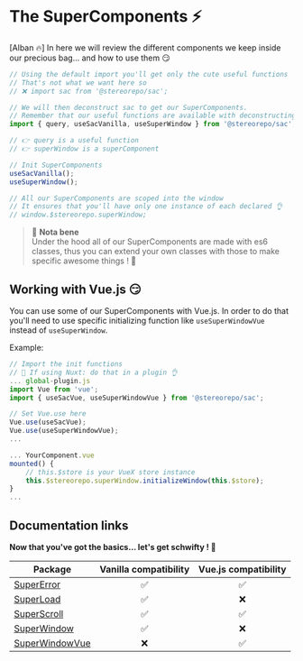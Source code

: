 # The SuperComponents ⚡

[Alban 🔥] In here we will review the different components we keep inside our precious bag... and how to use them 😏

```js
// Using the default import you'll get only the cute useful functions
// That's not what we want here so
// ❌ import sac from '@stereorepo/sac';

// We will then deconstruct sac to get our SuperComponents.
// Remember that our useful functions are available with deconstructing... just in case you need some of them too
import { query, useSacVanilla, useSuperWindow } from '@stereorepo/sac';

// 👉 query is a useful function
// 👉 superWindow is a superComponent

// Init SuperComponents
useSacVanilla();
useSuperWindow();

// All our SuperComponents are scoped into the window
// It ensures that you'll have only one instance of each declared 👌
// window.$stereorepo.superWindow;
```

> 🚨 **Nota bene**  
> Under the hood all of our SuperComponents are made with es6 classes, thus you can extend your own classes with those to make specific awesome things ! 💪

## Working with Vue.js 😏

You can use some of our SuperComponents with Vue.js. In order to do that you'll need to use specific initializing function like `useSuperWindowVue` instead of `useSuperWindow`.

Example:

```js
// Import the init functions
// 🚀 If using Nuxt: do that in a plugin 👌
... global-plugin.js
import Vue from 'vue';
import { useSacVue, useSuperWindowVue } from '@stereorepo/sac';

// Set Vue.use here
Vue.use(useSacVue);
Vue.use(useSuperWindowVue);
...

... YourComponent.vue
mounted() {
    // this.$store is your VueX store instance
    this.$stereorepo.superWindow.initializeWindow(this.$store);
}
...
```

## Documentation links

**Now that you've got the basics... let's get schwifty ! 🤘**

| Package                                                                                                            | Vanilla compatibility | Vue.js compatibility |
| ------------------------------------------------------------------------------------------------------------------ | :-------------------: | :------------------: |
| [SuperError](https://github.com/stereosuper/stereorepo/tree/master/packages/sac/src/components/SuperError)         |          ✅           |          ✅          |
| [SuperLoad](https://github.com/stereosuper/stereorepo/tree/master/packages/sac/src/components/SuperLoad)           |          ✅           |          ❌          |
| [SuperScroll](https://github.com/stereosuper/stereorepo/tree/master/packages/sac/src/components/SuperScroll)       |          ✅           |          ✅          |
| [SuperWindow](https://github.com/stereosuper/stereorepo/tree/master/packages/sac/src/components/SuperWindow)       |          ✅           |          ❌          |
| [SuperWindowVue](https://github.com/stereosuper/stereorepo/tree/master/packages/sac/src/components/SuperWindowVue) |          ❌           |          ✅          |
